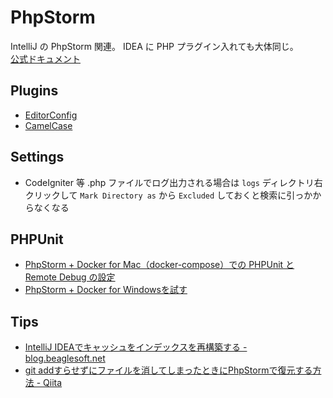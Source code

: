 # PhpStorm
IntelliJ の PhpStorm 関連。
IDEA に PHP プラグイン入れても大体同じ。  
[公式ドキュメント](https://pleiades.io/help/phpstorm/quick-start-guide-phpstorm.html)

## Plugins
- [EditorConfig](https://plugins.jetbrains.com/plugin/7294-editorconfig)
- [CamelCase](https://plugins.jetbrains.com/plugin/7160-camelcase)

## Settings
- CodeIgniter 等 .php ファイルでログ出力される場合は `logs` ディレクトリ右クリックして `Mark Directory as` から `Excluded` しておくと検索に引っかからなくなる

## PHPUnit
- [PhpStorm + Docker for Mac（docker-compose）での PHPUnit と Remote Debug の設定](https://blog.shin1x1.com/entry/setup-test-and-debug-on-phpstorm-and-docker-for-mac)
- [PhpStorm + Docker for Windowsを試す](http://igatea.hatenablog.com/entry/2017/12/12/164951)

## Tips
- [IntelliJ IDEAでキャッシュをインデックスを再構築する - blog.beaglesoft.net](https://blog.beaglesoft.net/entry/%3Fp=429)
- [git addすらせずにファイルを消してしまったときにPhpStormで復元する方法 - Qiita](https://qiita.com//wim/items/f7cb92d3513dcd0d0dda)
